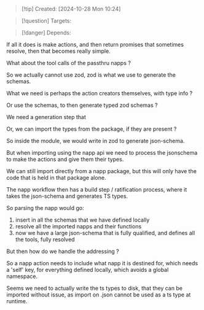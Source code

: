 
>[!tip] Created: [2024-10-28 Mon 10:24]

>[!question] Targets: 

>[!danger] Depends: 

If all it does is make actions, and then return promises that sometimes resolve, then that becomes really simple.

What about the tool calls of the passthru napps ?

So we actually cannot use zod, zod is what we use to generate the schemas.

What we need is perhaps the action creators themselves, with type info ?

Or use the schemas, to then generate typed zod schemas ?

We need a generation step that 

Or, we can import the types from the package, if they are present ?


So inside the module, we would write in zod to generate json-schema.

But when importing using the napp api we need to process the jsonschema to make the actions and give them their types.

We can still import directly from a napp package, but this will only have the code that is held in that package alone.

The napp workflow then has a build step / ratification process, where it takes the json-schema and generates TS types.

So parsing the napp would go:
1. insert in all the schemas that we have defined locally
2. resolve all the imported napps and their functions
3. now we have a large json-schema that is fully qualified, and defines all the tools, fully resolved

But then how do we handle the addressing ?

So a napp action needs to include what napp it is destined for, which needs a 'self' key, for everything defined locally, which avoids a global namespace.

Seems we need to actually write the ts types to disk, that they can be imported without issue, as import on .json cannot be used as a ts type at runtime.